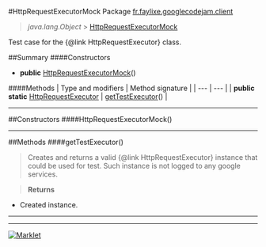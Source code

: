 #HttpRequestExecutorMock
Package [fr.faylixe.googlecodejam.client](README.md)<br>

> *java.lang.Object* > [HttpRequestExecutorMock](HttpRequestExecutorMock.md)

Test case for the {@link HttpRequestExecutor} class.

##Summary
####Constructors
* **public** [HttpRequestExecutorMock](#httprequestexecutormock)()

####Methods
| Type and modifiers | Method signature |
| --- | --- |
| **public static** [HttpRequestExecutor](/executor/HttpRequestExecutor.md) | [getTestExecutor](#gettestexecutor)() |

---


##Constructors
####HttpRequestExecutorMock()
> 


---


##Methods
####getTestExecutor()
> Creates and returns a valid {@link HttpRequestExecutor}
 instance that could be used for test. Such instance is not
 logged to any google services.

> **Returns**
* Created instance.


---

---

[![Marklet](https://img.shields.io/badge/Generated%20by-Marklet-green.svg)](https://github.com/Faylixe/marklet)